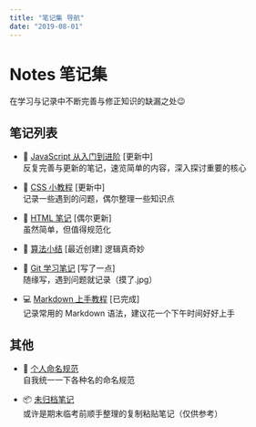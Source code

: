 ```yaml
---
title: "笔记集 导航"
date: "2019-08-01"
---
```


# Notes 笔记集

在学习与记录中不断完善与修正知识的缺漏之处😉

## 笔记列表

- 🚀 [JavaScript 从入门到进阶](./javascript/) [更新中]  
  反复完善与更新的笔记，速览简单的内容，深入探讨重要的核心

- 🔮 [CSS 小教程](./css/) [更新中]  
  记录一些遇到的问题，偶尔整理一些知识点

- 📃 [HTML 笔记](./html/) [偶尔更新]  
  虽然简单，但值得规范化

- 🎲 [算法小结](./algorithm/) [最近创建]
  逻辑真奇妙

- 🚩 [Git 学习笔记](./git/) [写了一点]  
  随缘写，遇到问题就记录（摸了.jpg）

- 💻 [Markdown 上手教程](./markdown/) [已完成]  
  记录常用的 Markdown 语法，建议花一个下午时间好好上手

## 其他

- 👺 [个人命名规范](./others/naming-convention.md)  
  自我统一一下各种名的命名规范

- 📦 [未归档笔记](./others/)  
  或许是期末临考前顺手整理的复制粘贴笔记（仅供参考）

<br/>
